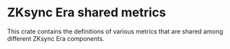 # ZKsync Era shared metrics

This crate contains the definitions of various metrics that are shared among different ZKsync Era components.
